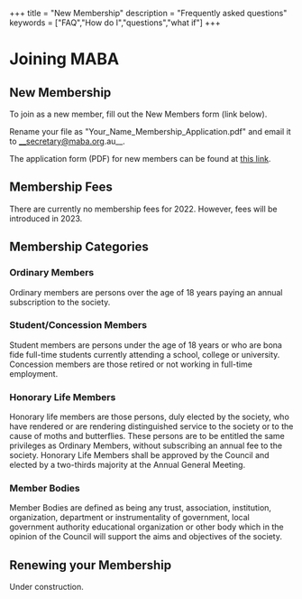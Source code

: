 +++
title = "New Membership"
description = "Frequently asked questions"
keywords = ["FAQ","How do I","questions","what if"]
+++
# Joining MABA

## New Membership

To join as a new member, fill out the New Members form (link below). 

Rename your file as "Your_Name_Membership_Application.pdf" and email it to __secretary@maba.org.au__.

The application form (PDF) for new members can be found at [this link](https://docs.google.com/viewer?url=https://raw.githubusercontent.com/stiatragul/maba.org.au/master/documents/2022MABA_membership_application_form_digital.pdf).


## Membership Fees

There are currently no membership fees for 2022. However, fees will be introduced in 2023.

## Membership Categories

### Ordinary Members
Ordinary members are persons over the age of 18 years paying an annual subscription to the society.

### Student/Concession Members
Student members are persons under the age of 18 years or who are bona fide full-time students currently attending a school, college or university. Concession members are those retired or not working in full-time employment.

### Honorary Life Members 
Honorary life members are those persons, duly elected by the society, who have rendered or are rendering distinguished service to the society or to the cause of moths and butterflies. These persons are to be entitled the same privileges as Ordinary Members, without subscribing an annual fee to the society. Honorary Life Members shall be approved by the Council and elected by a two-thirds majority at the Annual General Meeting.

### Member Bodies
Member Bodies are defined as being any trust, association, institution, organization, department or instrumentality of government, local government authority educational organization or other body which in the opinion of the Council will support the aims and objectives of the society.


## Renewing your Membership

Under construction.